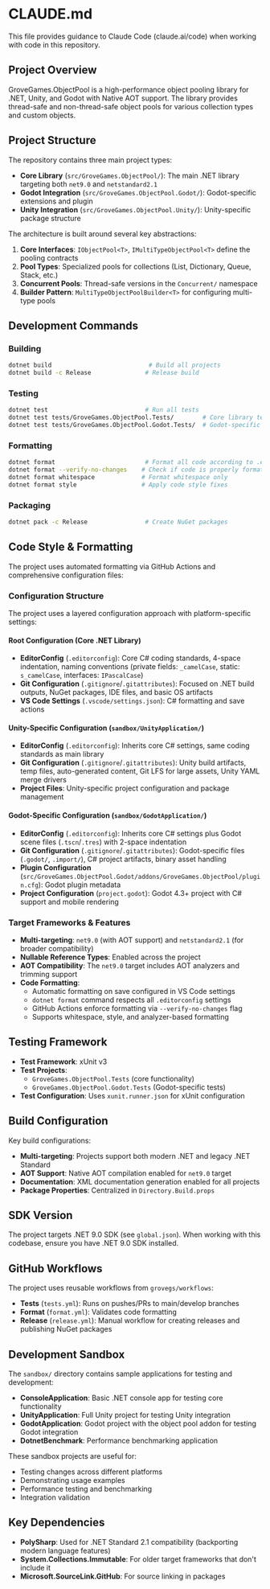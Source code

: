 # CLAUDE.md

This file provides guidance to Claude Code (claude.ai/code) when working with code in this repository.

## Project Overview

GroveGames.ObjectPool is a high-performance object pooling library for .NET, Unity, and Godot with Native AOT support. The library provides thread-safe and non-thread-safe object pools for various collection types and custom objects.

## Project Structure

The repository contains three main project types:

- **Core Library** (`src/GroveGames.ObjectPool/`): The main .NET library targeting both `net9.0` and `netstandard2.1`
- **Godot Integration** (`src/GroveGames.ObjectPool.Godot/`): Godot-specific extensions and plugin
- **Unity Integration** (`src/GroveGames.ObjectPool.Unity/`): Unity-specific package structure

The architecture is built around several key abstractions:

1. **Core Interfaces**: `IObjectPool<T>`, `IMultiTypeObjectPool<T>` define the pooling contracts
2. **Pool Types**: Specialized pools for collections (List, Dictionary, Queue, Stack, etc.)
3. **Concurrent Pools**: Thread-safe versions in the `Concurrent/` namespace
4. **Builder Pattern**: `MultiTypeObjectPoolBuilder<T>` for configuring multi-type pools

## Development Commands

### Building
```bash
dotnet build                           # Build all projects
dotnet build -c Release               # Release build
```

### Testing
```bash
dotnet test                           # Run all tests
dotnet test tests/GroveGames.ObjectPool.Tests/        # Core library tests only
dotnet test tests/GroveGames.ObjectPool.Godot.Tests/  # Godot-specific tests only
```

### Formatting
```bash
dotnet format                         # Format all code according to .editorconfig
dotnet format --verify-no-changes    # Check if code is properly formatted (CI/CD)
dotnet format whitespace             # Format whitespace only
dotnet format style                  # Apply code style fixes
```

### Packaging
```bash
dotnet pack -c Release                # Create NuGet packages
```

## Code Style & Formatting

The project uses automated formatting via GitHub Actions and comprehensive configuration files:

### Configuration Structure

The project uses a layered configuration approach with platform-specific settings:

#### Root Configuration (Core .NET Library)
- **EditorConfig** (`.editorconfig`): Core C# coding standards, 4-space indentation, naming conventions (private fields: `_camelCase`, static: `s_camelCase`, interfaces: `IPascalCase`)
- **Git Configuration** (`.gitignore`/`.gitattributes`): Focused on .NET build outputs, NuGet packages, IDE files, and basic OS artifacts
- **VS Code Settings** (`.vscode/settings.json`): C# formatting and save actions

#### Unity-Specific Configuration (`sandbox/UnityApplication/`)
- **EditorConfig** (`.editorconfig`): Inherits core C# settings, same coding standards as main library
- **Git Configuration** (`.gitignore`/`.gitattributes`): Unity build artifacts, temp files, auto-generated content, Git LFS for large assets, Unity YAML merge drivers
- **Project Files**: Unity-specific project configuration and package management

#### Godot-Specific Configuration (`sandbox/GodotApplication/`)
- **EditorConfig** (`.editorconfig`): Inherits core C# settings plus Godot scene files (`.tscn`/`.tres`) with 2-space indentation
- **Git Configuration** (`.gitignore`/`.gitattributes`): Godot-specific files (`.godot/`, `.import/`), C# project artifacts, binary asset handling
- **Plugin Configuration** (`src/GroveGames.ObjectPool.Godot/addons/GroveGames.ObjectPool/plugin.cfg`): Godot plugin metadata
- **Project Configuration** (`project.godot`): Godot 4.3+ project with C# support and mobile rendering

### Target Frameworks & Features
- **Multi-targeting**: `net9.0` (with AOT support) and `netstandard2.1` (for broader compatibility)
- **Nullable Reference Types**: Enabled across the project
- **AOT Compatibility**: The `net9.0` target includes AOT analyzers and trimming support
- **Code Formatting**:
  - Automatic formatting on save configured in VS Code settings
  - `dotnet format` command respects all `.editorconfig` settings
  - GitHub Actions enforce formatting via `--verify-no-changes` flag
  - Supports whitespace, style, and analyzer-based formatting

## Testing Framework

- **Test Framework**: xUnit v3
- **Test Projects**:
  - `GroveGames.ObjectPool.Tests` (core functionality)
  - `GroveGames.ObjectPool.Godot.Tests` (Godot-specific tests)
- **Test Configuration**: Uses `xunit.runner.json` for xUnit configuration

## Build Configuration

Key build configurations:

- **Multi-targeting**: Projects support both modern .NET and legacy .NET Standard
- **AOT Support**: Native AOT compilation enabled for `net9.0` target
- **Documentation**: XML documentation generation enabled for all projects
- **Package Properties**: Centralized in `Directory.Build.props`

## SDK Version

The project targets .NET 9.0 SDK (see `global.json`). When working with this codebase, ensure you have .NET 9.0 SDK installed.

## GitHub Workflows

The project uses reusable workflows from `grovegs/workflows`:

- **Tests** (`tests.yml`): Runs on pushes/PRs to main/develop branches
- **Format** (`format.yml`): Validates code formatting
- **Release** (`release.yml`): Manual workflow for creating releases and publishing NuGet packages

## Development Sandbox

The `sandbox/` directory contains sample applications for testing and development:

- **ConsoleApplication**: Basic .NET console app for testing core functionality
- **UnityApplication**: Full Unity project for testing Unity integration
- **GodotApplication**: Godot project with the object pool addon for testing Godot integration
- **DotnetBenchmark**: Performance benchmarking application

These sandbox projects are useful for:
- Testing changes across different platforms
- Demonstrating usage examples
- Performance testing and benchmarking
- Integration validation

## Key Dependencies

- **PolySharp**: Used for .NET Standard 2.1 compatibility (backporting modern language features)
- **System.Collections.Immutable**: For older target frameworks that don't include it
- **Microsoft.SourceLink.GitHub**: For source linking in packages